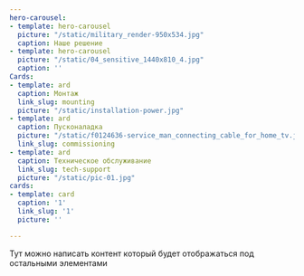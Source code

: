 ```yaml
---
hero-carousel:
- template: hero-carousel
  picture: "/static/military_render-950x534.jpg"
  caption: Наше решение
- template: hero-carousel
  picture: "/static/04_sensitive_1440x810_4.jpg"
  caption: ''
Cards:
- template: ard
  caption: Монтаж
  link_slug: mounting
  picture: "/static/installation-power.jpg"
- template: ard
  caption: Пусконаладка
  picture: "/static/f0124636-service_man_connecting_cable_for_home_tv.jpg"
  link_slug: commissioning
- template: ard
  caption: Техническое обслуживание
  link_slug: tech-support
  picture: "/static/pic-01.jpg"
cards:
- template: card
  caption: '1'
  link_slug: '1'
  picture: ''

---
```

Тут можно написать контент который будет отображаться под остальными элементами